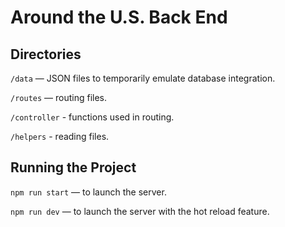 # Around the U.S. Back End  
  
## Directories  
  
`/data` — JSON files to temporarily emulate database integration.  
  
`/routes` — routing files.  
  
`/controller` -  functions used in routing.

`/helpers` - reading files.
  
## Running the Project  
  
`npm run start` — to launch the server.  
  
`npm run dev` — to launch the server with the hot reload feature.  



